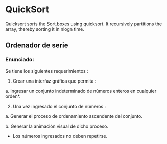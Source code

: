 # QuickSort

Quicksort sorts the Sort.boxes using quicksort. It recursively partitions the array, thereby sorting it in nlogn time.

## Ordenador de serie

### Enunciado:

Se tiene los siguientes requerimientos :

1. Crear una interfaz gráfica que permita :

a. Ingresar un conjunto indeterminado de números enteros en cualquier orden*.

2. Una vez ingresado el conjunto de números :

a. Generar el proceso de ordenamiento ascendente del conjunto.

b. Generar la animación visual de dicho proceso.

* Los números ingresados no deben repetirse.
